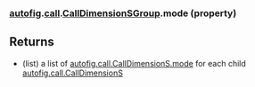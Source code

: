 ### [autofig](autofig.md).[call](autofig.call.md).[CallDimensionSGroup](autofig.call.CallDimensionSGroup.md).mode (property)




Returns
---------
* (list) a list of  [autofig.call.CallDimensionS.mode](autofig.call.CallDimensionS.mode.md) for each child
    [autofig.call.CallDimensionS](autofig.call.CallDimensionS.md)


